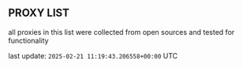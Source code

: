 ## PROXY LIST

all proxies in this list were collected from open sources and tested for functionality

last update: `2025-02-21 11:19:43.206558+00:00` UTC